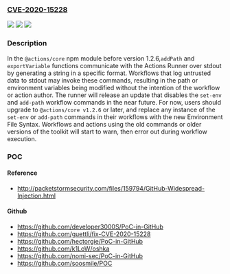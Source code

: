 ### [CVE-2020-15228](https://cve.mitre.org/cgi-bin/cvename.cgi?name=CVE-2020-15228)
![](https://img.shields.io/static/v1?label=Product&message=toolkit&color=blue)
![](https://img.shields.io/static/v1?label=Version&message=n%2Fa&color=blue)
![](https://img.shields.io/static/v1?label=Vulnerability&message=CWE-20%20Improper%20Input%20Validation&color=brighgreen)

### Description

In the `@actions/core` npm module before version 1.2.6,`addPath` and `exportVariable` functions communicate with the Actions Runner over stdout by generating a string in a specific format. Workflows that log untrusted data to stdout may invoke these commands, resulting in the path or environment variables being modified without the intention of the workflow or action author. The runner will release an update that disables the `set-env` and `add-path` workflow commands in the near future. For now, users should upgrade to `@actions/core v1.2.6` or later, and replace any instance of the `set-env` or `add-path` commands in their workflows with the new Environment File Syntax. Workflows and actions using the old commands or older versions of the toolkit will start to warn, then error out during workflow execution.

### POC

#### Reference
- http://packetstormsecurity.com/files/159794/GitHub-Widespread-Injection.html

#### Github
- https://github.com/developer3000S/PoC-in-GitHub
- https://github.com/guettli/fix-CVE-2020-15228
- https://github.com/hectorgie/PoC-in-GitHub
- https://github.com/k1LoW/oshka
- https://github.com/nomi-sec/PoC-in-GitHub
- https://github.com/soosmile/POC

